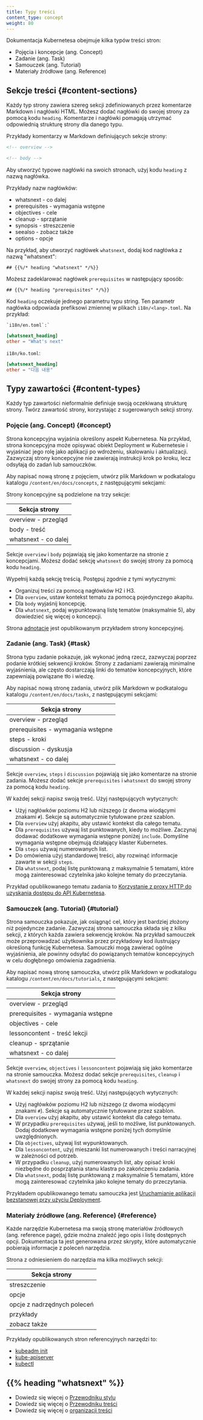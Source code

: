 ```yaml
---
title: Typy treści
content_type: concept
weight: 80
---
```


<!-- overview -->

Dokumentacja Kubernetesa obejmuje kilka typów treści stron:

- Pojęcia i koncepcje (ang. Concept)
- Zadanie (ang. Task)
- Samouczek (ang. Tutorial)
- Materiały źródłowe (ang. Reference)

<!-- body -->

## Sekcje treści {#content-sections}

Każdy typ strony zawiera szereg sekcji zdefiniowanych przez
komentarze Markdown i nagłówki HTML. Możesz dodać nagłówki
do swojej strony za pomocą kodu `heading`. Komentarze i
nagłówki pomagają utrzymać odpowiednią strukturę strony dla danego typu.

Przykłady komentarzy w Markdown definiujących sekcje strony:

```markdown
<!-- overview -->
```

```markdown
<!-- body -->
```

Aby utworzyć typowe nagłówki na swoich
stronach, użyj kodu `heading` z nazwą nagłówka.

Przykłady nazw nagłówków:

- whatsnext - co dalej
- prerequisites - wymagania wstępne
- objectives - cele
- cleanup - sprzątanie
- synopsis - streszczenie
- seealso - zobacz także
- options - opcje

Na przykład, aby utworzyć nagłówek `whatsnext`, dodaj kod nagłówka z nazwą "whatsnext":

```none
## {{%/* heading "whatsnext" */%}}
```

Możesz zadeklarować nagłówek `prerequisites` w następujący sposób:

```none
## {{%/* heading "prerequisites" */%}}
```

Kod `heading` oczekuje jednego parametru typu
string. Ten parametr nagłówka odpowiada prefiksowi zmiennej
w plikach `i18n/<lang>.toml`. Na przykład:

`` `i18n/en.toml`:` ``

```toml
[whatsnext_heading]
other = "What's next"
```

`i18n/ko.toml`:

```toml
[whatsnext_heading]
other = "다음 내용"
```

## Typy zawartości {#content-types}

Każdy typ zawartości nieformalnie definiuje swoją oczekiwaną strukturę
strony. Twórz zawartość strony, korzystając z sugerowanych sekcji strony.

### Pojęcie (ang. Concept) {#concept}

Strona koncepcyjna wyjaśnia określony aspekt Kubernetesa. Na
przykład, strona koncepcyjna może opisywać obiekt Deployment w
Kubernetesie i wyjaśniać jego rolę jako aplikacji po wdrożeniu,
skalowaniu i aktualizacji. Zazwyczaj strony koncepcyjne nie
zawierają instrukcji krok po kroku, lecz odsyłają do zadań lub samouczków.

Aby napisać nową stronę z pojęciem, utwórz plik Markdown w
podkatalogu katalogu `/content/en/docs/concepts`, z następującymi sekcjami:

Strony koncepcyjne są podzielone na trzy sekcje:

| Sekcja strony                |
|------------------------------|
| overview - przegląd     |
| body - treść            |
| whatsnext - co dalej    |

Sekcje `overview` i `body` pojawiają się jako komentarze na stronie z
koncepcjami. Możesz dodać sekcję `whatsnext` do swojej strony za pomocą kodu `heading`.

Wypełnij każdą sekcję treścią. Postępuj zgodnie z tymi wytycznymi:

- Organizuj treści za pomocą nagłówków H2 i H3.
- Dla `overview`, ustaw kontekst tematu za pomocą pojedynczego akapitu.
- Dla `body` wyjaśnij koncepcję.
- Dla `whatsnext`, podaj wypunktowaną listę tematów (maksymalnie 5), aby dowiedzieć się więcej o koncepcji.

Strona [adnotacje](/docs/concepts/overview/working-with-objects/annotations/) jest opublikowanym przykładem strony koncepcyjnej.

### Zadanie (ang. Task) {#task}

Strona typu zadanie pokazuje, jak wykonać jedną rzecz, zazwyczaj poprzez podanie
krótkiej sekwencji kroków. Strony z zadaniami zawierają minimalne wyjaśnienia, ale
często dostarczają linki do tematów koncepcyjnych, które zapewniają powiązane tło i wiedzę.

Aby napisać nową stronę zadania, utwórz plik Markdown w
podkatalogu katalogu `/content/en/docs/tasks`, z następującymi sekcjami:

| Sekcja strony                |
|------------------------------|
| overview - przegląd     |
| prerequisites - wymagania wstępne |
| steps - kroki         |
| discussion - dyskusja    |
| whatsnext - co dalej    |

Sekcje `overview`, `steps` i `discussion` pojawiają się jako komentarze
na stronie zadania. Możesz dodać sekcje
`prerequisites` i `whatsnext` do swojej strony za pomocą kodu `heading`.

W każdej sekcji napisz swoją treść. Użyj następujących wytycznych:

- Użyj nagłówków poziomu H2 lub niższego (z dwoma wiodącymi
  znakami `#`). Sekcje są automatycznie tytułowane przez szablon.
- Dla `overview` użyj akapitu, aby ustawić kontekst dla całego tematu.
- Dla `prerequisites` używaj list punktowanych, kiedy to możliwe. Zaczynaj dodawać dodatkowe
  wymagania wstępne poniżej `include`. Domyślne wymagania wstępne obejmują działający klaster Kubernetes.
- Dla `steps` używaj numerowanych list.
- Do omówienia użyj standardowej treści, aby rozwinąć
  informacje zawarte w sekcji `steps`.
- Dla `whatsnext`, podaj listę punktowaną z maksymalnie 5 tematami,
  które mogą zainteresować czytelnika jako kolejne tematy do przeczytania.

Przykład opublikowanego tematu zadania to [Korzystanie z proxy HTTP do uzyskania dostępu do API Kubernetesa](/docs/tasks/extend-kubernetes/http-proxy-access-api/).

### Samouczek (ang. Tutorial) {#tutorial}

Strona samouczka pokazuje, jak osiągnąć cel, który jest bardziej złożony
niż pojedyncze zadanie. Zazwyczaj strona samouczka składa się z kilku
sekcji, z których każda zawiera sekwencję kroków. Na przykład samouczek może
przeprowadzać użytkownika przez przykładowy kod ilustrujący określoną
funkcję Kubernetesa. Samouczki mogą zawierać ogólne wyjaśnienia, ale powinny
odsyłać do powiązanych tematów koncepcyjnych w celu dogłębnego omówienia zagadnienia.

Aby napisać nową stronę samouczka, utwórz plik Markdown w
podkatalogu katalogu `/content/en/docs/tutorials`, z następującymi sekcjami:

| Sekcja strony                |
|------------------------------|
| overview - przegląd     |
| prerequisites - wymagania wstępne |
| objectives - cele         |
| lessoncontent - treść lekcji |
| cleanup - sprzątanie    |
| whatsnext - co dalej    |

Sekcje `overview`, `objectives` i `lessoncontent` pojawiają się
jako komentarze na stronie samouczka. Możesz dodać sekcje
`prerequisites`, `cleanup` i `whatsnext` do swojej strony za pomocą kodu `heading`.

W każdej sekcji napisz swoją treść. Użyj następujących wytycznych:

- Użyj nagłówków poziomu H2 lub niższego (z dwoma wiodącymi
  znakami `#`). Sekcje są automatycznie tytułowane przez szablon.
- Dla `overview` użyj akapitu, aby ustawić kontekst dla całego tematu.
- W przypadku `prerequisites` używaj, jeśli to możliwe, list
  punktowanych. Dodaj dodatkowe wymagania wstępne poniżej tych domyślnie uwzględnionych.
- Dla `objectives`, używaj list wypunktowanych.
- Dla `lessoncontent`, użyj mieszanki list
  numerowanych i treści narracyjnej w zależności od potrzeb.
- W przypadku `cleanup`, użyj numerowanych list, aby opisać
  kroki niezbędne do posprzątania stanu klastra po zakończeniu zadania.
- Dla `whatsnext`, podaj listę punktowaną z maksymalnie 5 tematami,
  które mogą zainteresować czytelnika jako kolejne tematy do przeczytania.

Przykładem opublikowanego tematu samouczka jest
[Uruchamianie aplikacji bezstanowej przy użyciu Deployment](/docs/tasks/run-application/run-stateless-application-deployment/).

### Materiały źródłowe (ang. Reference) {#reference}

Każde narzędzie Kubernetesa ma swoją stronę materiałów źródłowych (ang. reference page), gdzie można znaleźć jego opis i
listę dostępnych opcji. Dokumentacja ta jest generowana przez skrypty, które automatycznie pobierają informacje z poleceń narzędzia.

Strona z odniesieniem do narzędzia ma kilka możliwych sekcji:

| Sekcja strony                 |
|------------------------------|
| streszczenie                 |
| opcje                         |
| opcje z nadrzędnych poleceń |
| przykłady                    |
| zobacz także                  |

Przykłady opublikowanych stron referencyjnych narzędzi to:

- [kubeadm init](/docs/reference/setup-tools/kubeadm/kubeadm-init/)
- [kube-apiserver](/docs/reference/command-line-tools-reference/kube-apiserver/)
- [kubectl](/docs/reference/kubectl/kubectl/)

## {{% heading "whatsnext" %}}

- Dowiedz się więcej o [Przewodniku stylu](/docs/contribute/style/style-guide/)
- Dowiedz się więcej o [Przewodniku treści](/docs/contribute/style/content-guide/)
- Dowiedz się więcej o [organizacji treści](/docs/contribute/style/content-organization/)

